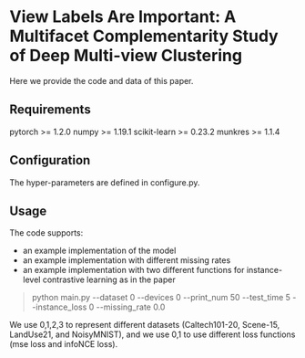 # View Labels Are Important: A Multifacet Complementarity Study of Deep Multi-view Clustering
Here we provide the code and data of this paper.
## Requirements
pytorch >= 1.2.0
numpy >= 1.19.1
scikit-learn >= 0.23.2
munkres >= 1.1.4
## Configuration
The hyper-parameters are defined in configure.py.
## Usage
The code supports:
* an example implementation of the model
* an example implementation with different missing rates
* an example implementation with two different functions for instance-level contrastive learning as in the paper
> python main.py --dataset 0 --devices 0 --print_num 50 --test_time 5 --instance_loss 0 --missing_rate 0.0

We use 0,1,2,3 to represent different datasets (Caltech101-20, Scene-15, LandUse21, and NoisyMNIST), and we use 0,1 to use different loss functions (mse loss and infoNCE loss).

